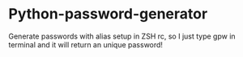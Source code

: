 # Python-password-generator
Generate passwords with alias setup in ZSH rc, so I just type gpw in terminal and it will return an unique password!
